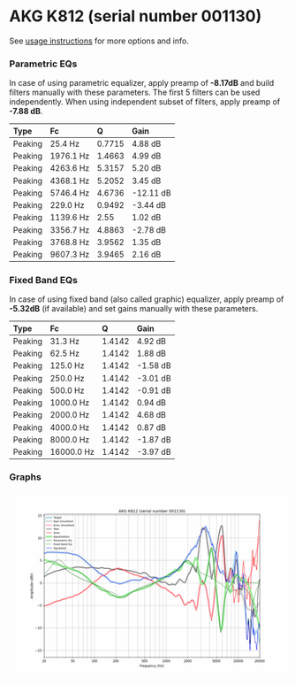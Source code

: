 # AKG K812 (serial number 001130)
See [usage instructions](https://github.com/jaakkopasanen/AutoEq#usage) for more options and info.

### Parametric EQs
In case of using parametric equalizer, apply preamp of **-8.17dB** and build filters manually
with these parameters. The first 5 filters can be used independently.
When using independent subset of filters, apply preamp of **-7.88 dB**.

| Type    | Fc        |      Q | Gain      |
|:--------|:----------|:-------|:----------|
| Peaking | 25.4 Hz   | 0.7715 | 4.88 dB   |
| Peaking | 1976.1 Hz | 1.4663 | 4.99 dB   |
| Peaking | 4263.6 Hz | 5.3157 | 5.20 dB   |
| Peaking | 4368.1 Hz | 5.2052 | 3.45 dB   |
| Peaking | 5746.4 Hz | 4.6736 | -12.11 dB |
| Peaking | 229.0 Hz  | 0.9492 | -3.44 dB  |
| Peaking | 1139.6 Hz | 2.55   | 1.02 dB   |
| Peaking | 3356.7 Hz | 4.8863 | -2.78 dB  |
| Peaking | 3768.8 Hz | 3.9562 | 1.35 dB   |
| Peaking | 9607.3 Hz | 3.9465 | 2.16 dB   |

### Fixed Band EQs
In case of using fixed band (also called graphic) equalizer, apply preamp of **-5.32dB**
(if available) and set gains manually with these parameters.

| Type    | Fc         |      Q | Gain     |
|:--------|:-----------|:-------|:---------|
| Peaking | 31.3 Hz    | 1.4142 | 4.92 dB  |
| Peaking | 62.5 Hz    | 1.4142 | 1.88 dB  |
| Peaking | 125.0 Hz   | 1.4142 | -1.58 dB |
| Peaking | 250.0 Hz   | 1.4142 | -3.01 dB |
| Peaking | 500.0 Hz   | 1.4142 | -0.91 dB |
| Peaking | 1000.0 Hz  | 1.4142 | 0.94 dB  |
| Peaking | 2000.0 Hz  | 1.4142 | 4.68 dB  |
| Peaking | 4000.0 Hz  | 1.4142 | 0.87 dB  |
| Peaking | 8000.0 Hz  | 1.4142 | -1.87 dB |
| Peaking | 16000.0 Hz | 1.4142 | -3.97 dB |

### Graphs
![](./AKG%20K812%20(serial%20number%20001130).png)